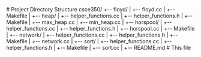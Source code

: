 <!--
To compile each program, go into the corresponding folder and run "make all"
"input.txt" file should be placed in the corresponding problem's folder
For example, if testing Problem 1, "input.txt" should be in the "network" folder
When writing input, do not include spaces at the ends of lines or extra lines after the input
PROBLEM-SPECIFIC DIRECTIONS

Problem 1
* Code is in "network" folder
* Write input boolean matrix in "input.txt", with a single space between each
  array element
* Matrix is assumed to be square and symmetrical
* Call program with command "./network"
* Output (either "ring", "star", "fully connected", or "none")
  will be written to "output.txt"
* Example input:
0 1 1 1
1 0 1 1
1 1 0 1
1 1 1 0

Problem 2
* Code is in "sort" folder
* Write input float numbers in "input.txt" as a single line with a single
  space between each number
* Call program with command "./sort"
* This command will perform both MergeSort and QuickSort
* The result of sorting the numbers by MergeSort and QuickSort will be written
  in "output.txt", along with the time taken by each sorting algorithm
* Example input:
5 3 1 9 8 2 4 7

Problem 3
* Code is in "heap" folder
* Write input in "input.txt"; the first line should have a single number
  that is the total number of keys, and the second line contains the
  key values, separated by a space
* To create a max heap, run "./max_heap"
* To create a min heap, run "./min_heap"
* The output (a heap in array form) along with the runtime of the algorithm,
  will be written to "output.txt"
* Example input:
6
2 9 7 6 5 8

Problem 4
* Code is in "horspool" folder
* Write input in "input.txt"; first line should contain pattern and
  second line should contain text in which to search for the pattern
* Code assumes pattern and text will only contain spaces (' ') and the
  26 lowercase letters of the English alphabet
* Call program with "./horspool"
* Output (the index starting at which the pattern is found for the first time,
  or -1 if the pattern is not found, and the runtime of the algorithm) is written
  to "output.txt"
* Example input:
elephant
abcdefgeait no elephant

Problem 5
* Code is in "floyd" folder
* Write input in "input.txt"; input should be a distance matrix containing
  non-negative floats. If two edges are not directly connected, the corresponding
  entry should be "inf". Entries should be separated by a space (' ')
* Assumes matrix is square
* Call program with "./floyd"
* Output: distance matrix with shortest path between any two points
* Example input:
0.1 inf 3.9 inf
2.433 0 inf inf
inf 7.8102 0 1
6.86 inf inf 0
--!>

# Project Directory Structure
csce350/
+-- floyd/
| +-- floyd.cc
| +-- Makefile
|
+-- heap/
| +-- helper_functions.cc
| +-- helper_functions.h
| +-- Makefile
| +-- max_heap.cc
| +-- min_heap.cc
|
+-- horspool/
| +-- helper_functions.cc
| +-- helper_functions.h
| +-- horspool.cc
| +-- Makefile
|
+-- network/
| +-- helper_functions.cc
| +-- helper_functions.h
| +-- Makefile
| +-- network.cc
|
+-- sort/
| +-- helper_functions.cc
| +-- helper_functions.h
| +-- Makefile
| +-- sort.cc
|
+-- README.md  # This file
